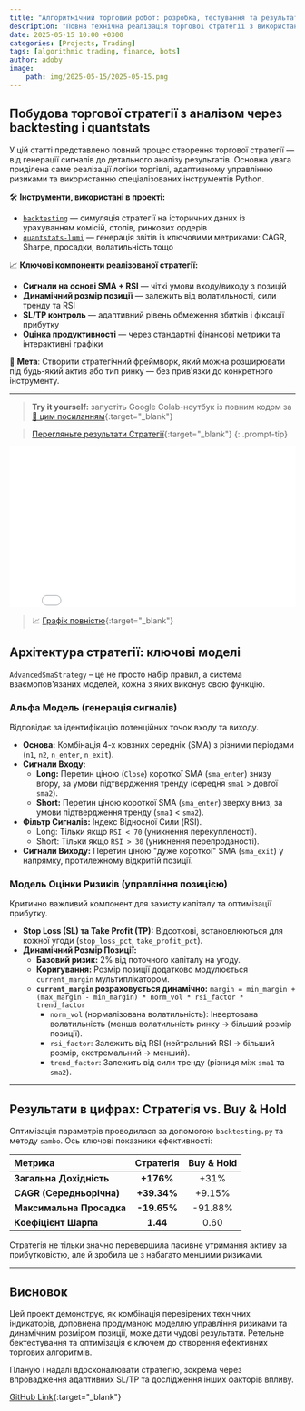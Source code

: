 ```yaml
---
title: "Алгоритмічний торговий робот: розробка, тестування та результати"
description: "Повна технічна реалізація торгової стратегії з використанням бібліотек <a href='https://kernc.github.io/backtesting.py/'><b>backtesting</b></a> та <a href='https://github.com/Lumiwealth/quantstats_lumi'><b>quantstats-lumi</b></a>: побудова сигналів на основі SMA та RSI, динамічне управління позицією, адаптивний ризик-менеджмент та глибокий аналіз ефективності стратегії через ключові фінансові метрики."
date: 2025-05-15 10:00 +0300 
categories: [Projects, Trading]
tags: [algorithmic trading, finance, bots]
author: adoby
image:
    path: img/2025-05-15/2025-05-15.png 
---
```

## Побудова торгової стратегії з аналізом через **backtesting** і **quantstats**

У цій статті представлено повний процес створення торгової стратегії — від генерації сигналів до детального аналізу результатів. Основна увага приділена саме реалізації логіки торгівлі, адаптивному управлінню ризиками та використанню спеціалізованих інструментів Python.

🛠 **Інструменти, використані в проекті:**
- [`backtesting`](https://kernc.github.io/backtesting.py/) — симуляція стратегії на історичних даних із урахуванням комісій, стопів, ринкових ордерів
- [`quantstats-lumi`](https://github.com/Lumiwealth/quantstats_lumi) — генерація звітів із ключовими метриками: CAGR, Sharpe, просадки, волатильність тощо

📈 **Ключові компоненти реалізованої стратегії:**
- **Сигнали на основі SMA + RSI** — чіткі умови входу/виходу з позицій
- **Динамічний розмір позиції** — залежить від волатильності, сили тренду та RSI
- **SL/TP контроль** — адаптивний рівень обмеження збитків і фіксації прибутку
- **Оцінка продуктивності** — через стандартні фінансові метрики та інтерактивні графіки

🎯 **Мета**: Створити стратегічний фреймворк, який можна розширювати під будь-який актив або тип ринку — без прив'язки до конкретного інструменту.

---

> **Try it yourself:** запустіть Google Colab-ноутбук із повним кодом за [🔗 цим посиланням](https://colab.research.google.com/drive/1wt0LcLdXmy5TbahFUJpfqrfMDu2UKCVq?usp=sharing){:target="_blank"}


>[Перегляньте результати Стратегії](/img/2025-05-15/Strategy_report.html){:target="_blank"}
{: .prompt-tip}


<div style="position: relative; padding-bottom: 56.25%; height: 0; overflow: hidden; max-width: 100%;">
  <iframe src="/img/2025-05-15/Graph_s.html" style="position: absolute; top: 0; left: 0; width: 100%; height: 600px; border: none;"></iframe>
</div>

>📈 [Графік повністю](/img/2025-05-15/Graph.html){:target="_blank"}



## Архітектура стратегії: ключові моделі

`AdvancedSmaStrategy` – це не просто набір правил, а система взаємопов'язаних моделей, кожна з яких виконує свою функцію.

### Альфа Модель (генерація сигналів)
Відповідає за ідентифікацію потенційних точок входу та виходу.
*   **Основа:** Комбінація 4-х ковзних середніх (SMA) з різними періодами (`n1`, `n2`, `n_enter`, `n_exit`).
*   **Сигнали Входу:**
    *   **Long:** Перетин ціною (`Close`) короткої SMA (`sma_enter`) знизу вгору, за умови підтвердження тренду (середня `sma1` > довгої `sma2`).
    *   **Short:** Перетин ціною короткої SMA (`sma_enter`) зверху вниз, за умови підтвердження тренду (`sma1` < `sma2`).
*   **Фільтр Сигналів:** Індекс Відносної Сили (RSI).
    *   Long: Тільки якщо `RSI < 70` (уникнення перекупленості).
    *   Short: Тільки якщо `RSI > 30` (уникнення перепроданості).
*   **Сигнали Виходу:** Перетин ціною "дуже короткої" SMA (`sma_exit`) у напрямку, протилежному відкритій позиції.

### Модель Оцінки Ризиків (управління позицією)
Критично важливий компонент для захисту капіталу та оптимізації прибутку.
*   **Stop Loss (SL) та Take Profit (TP):** Відсоткові, встановлюються для кожної угоди (`stop_loss_pct`, `take_profit_pct`).
*   **Динамічний Розмір Позиції:**
    *   **Базовий ризик:** 2% від поточного капіталу на угоду.
    *   **Коригування:** Розмір позиції додатково модулюється `current_margin` мультиплікатором.
    *   **`current_margin` розраховується динамічно:**
        `margin = min_margin + (max_margin - min_margin) * norm_vol * rsi_factor * trend_factor`
        *   `norm_vol` (нормалізована волатильність): Інвертована волатильність (менша волатильність ринку → більший розмір позиції).
        *   `rsi_factor`: Залежить від RSI (нейтральний RSI → більший розмір, екстремальний → менший).
        *   `trend_factor`: Залежить від сили тренду (різниця між `sma1` та `sma2`).

---

## Результати в цифрах: Стратегія vs. Buy & Hold

Оптимізація параметрів проводилася за допомогою `backtesting.py` та методу `sambo`. Ось ключові показники ефективності:

| Метрика                    | Стратегія       | Buy & Hold          |
| :------------------------- | :-------------------: | :---------------: |
| **Загальна Дохідність**    | **+176%**             | +31%              |
| **CAGR (Середньорічна)**   | **+39.34%**           | +9.15%            |
| **Максимальна Просадка**   | **-19.65%**           | -91.88%           |
| **Коефіцієнт Шарпа**       | **1.44**              | 0.60              |

Стратегія не тільки значно перевершила пасивне утримання активу за прибутковістю, але й зробила це з набагато меншими ризиками.

---

## Висновок

Цей проект демонструє, як комбінація перевірених технічних індикаторів, доповнена продуманою моделлю управління ризиками та динамічним розміром позиції, може дати чудові результати. Ретельне бектестування та оптимізація є ключем до створення ефективних торгових алгоритмів.

Планую і надалі вдосконалювати стратегію, зокрема через впровадження адаптивних SL/TP та дослідження інших факторів впливу.



[GitHub Link](https://github.com/AdobyY/TA-Bot){:target="_blank"}
